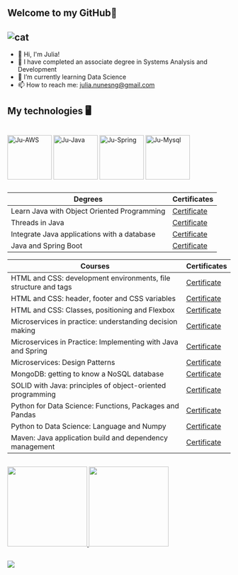  ## Welcome to my GitHub👋


 ![cat](https://i.pinimg.com/originals/c6/f1/3b/c6f13b01a53d7152d7f235838efe5a09.gif)
 --------------------------------------------------------


- 🙂 Hi, I'm Julia!
- 📖 I have completed an associate degree in Systems Analysis and Development
- 🌱 I’m currently learning Data Science 
- 📫 How to reach me: julia.nunesng@gmail.com



## My technologies 🖥️

 <div style="display: inline_block"><br>
  <img align="center" alt="Ju-AWS" height="100" width="100" src="https://cdn.jsdelivr.net/gh/devicons/devicon@latest/icons/amazonwebservices/amazonwebservices-original-wordmark.svg" />
  <img align="center" alt="Ju-Java" height="100" width="100" src="https://cdn.jsdelivr.net/gh/devicons/devicon@latest/icons/java/java-original-wordmark.svg">
  <img align="center" alt="Ju-Spring" height="100" width="100" src="https://cdn.jsdelivr.net/gh/devicons/devicon@latest/icons/spring/spring-original-wordmark.svg">
  <img align="center" alt="Ju-Mysql" height="100" width="100" src="https://cdn.jsdelivr.net/gh/devicons/devicon@latest/icons/mysql/mysql-plain-wordmark.svg">      

</div>

##

| Degrees | Certificates | 
|---------|--------------|
| Learn Java with Object Oriented Programming |[Certificate](https://cursos.alura.com.br/degree/certificate/48471ba3-615f-46b4-8fb6-12cdff2c373f?lang=en)  
| Threads in Java | [Certificate](https://cursos.alura.com.br/degree/certificate/42836cc1-b07c-424d-aa0c-45afc21af01b?lang=en) 
| Integrate Java applications with a database | [Certificate](https://cursos.alura.com.br/degree/certificate/08a5eab9-cd0b-4a3c-a8e0-21ca7797e920?lang=en) 
| Java and Spring Boot | [Certificate](https://cursos.alura.com.br/degree/certificate/a9f2c305-5310-408f-93c5-c5d338cbce18?lang=en)  

| Courses | Certificates | 
|---------|--------------|
| HTML and CSS: development environments, file structure and tags | [Certificate](https://cursos.alura.com.br/certificate/6213757e-10b7-4ac5-acb5-3ce3b2b03ddd?lang=en) |
| HTML and CSS: header, footer and CSS variables | [Certificate](https://cursos.alura.com.br/certificate/8b05e40f-3c98-438d-9852-eacd716e2664?lang=en) |
| HTML and CSS: Classes, positioning and Flexbox | [Certificate](https://cursos.alura.com.br/certificate/eb1bd3e9-1f10-4b81-8dc5-6f057d600112?lang=en) |
| Microservices in practice: understanding decision making | [Certificate](https://cursos.alura.com.br/certificate/40efc0a8-6244-42b7-b51f-ade5f82f1adc?lang=en) |
| Microservices in Practice: Implementing with Java and Spring | [Certificate](https://cursos.alura.com.br/certificate/7dd5d7b2-945f-4968-8595-4315bba66810?lang=en) |
| Microservices: Design Patterns | [Certificate](https://cursos.alura.com.br/certificate/48daf04e-264e-4dd1-ba0c-87a1c1ac88e1?lang=en) |
| MongoDB: getting to know a NoSQL database | [Certificate](https://cursos.alura.com.br/certificate/112ea8cf-263d-428e-824f-8343e0dda12a?lang=en) |
| SOLID with Java: principles of object-oriented programming | [Certificate](https://cursos.alura.com.br/certificate/a39364b4-ed63-4abe-a7c8-04f69e3f6e08?lang=en) |
| Python for Data Science: Functions, Packages and Pandas | [Certificate](https://cursos.alura.com.br/certificate/4ce6de44-da59-4662-8aa3-6db0f8de6be2?lang=en) | 
| Python to Data Science: Language and Numpy | [Certificate](https://cursos.alura.com.br/certificate/ce086015-aca2-4bf2-a867-e77aca6496c0?lang=en) |
| Maven: Java application build and dependency management | [Certificate](https://cursos.alura.com.br/certificate/41db8637-f232-4c8e-9d1e-eae9af357fba?lang=en) |



##



<div>
  <a href="https://github.com/juh-ng">
    <img height="180em" src="https://github-readme-stats.vercel.app/api?username=juh-ng&show_icons=false&theme=dracula&include_all_commits=true&count_private=true">
    <img height="180em" src="https://github-readme-stats.vercel.app/api/top-langs/?username=juh-ng&layout=compact&langs_count=16&theme=dracula"/>
  </a>
</div>



 ##

 <div>
    <a href="https://www.linkedin.com/in/julia-nogueiraan/" target="_blank"><img src="https://img.shields.io/badge/-LinkedIn-%230077B5?style=for-the-badge&logo=linkedin&logoColor=white" target="_blank"></a> 
 </div>



